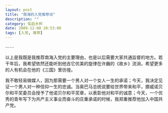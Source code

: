```yaml
---
layout: post
title: "南海的入党推荐词"
description: ""
category: 佑启乡邦
date: 2009-12-08 20:53:00
tags: [入党, 推荐]
---
```

⋯⋯

以上是我既是我推荐南海入党的主要理由，也是以后需要大家共通监督的地方。若干年后，我希望依然还能听到他吉它优美的旋律在许巍的《故乡》流淌，希望更多的人有机会在他的《三国》里彷徨。

我不敢轻易做媒人，因为那需要一个男人对一个女人一生的承诺；今天，我决定见证一个男人对一种信仰一生的忠诚。当奥巴马总统说要给世界带来和平，挪威诺贝尔和平奖委员会授予了他诺贝尔和平奖章，以表彰他对和平的诚意；今天，一个优秀的青年写下为共产主义事业而奋斗的庄重承诺的时候，我郑重推荐他加入中国共产党。